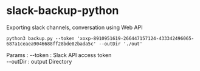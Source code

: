 # slack-backup-python
Exporting slack channels, conversation using Web API

```python3 backup.py --token 'xoxp-8910951619-266447157124-433342496065-687a1ceaea9046688ff28bde02bada5c' --outDir './out'```

Params :
    --token : Slack API access token<br/>
    --outDir : output Directory
